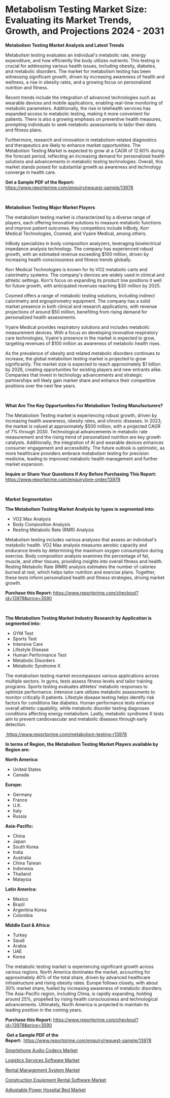 <p><h1>Metabolism Testing Market Size: Evaluating its Market Trends, Growth, and Projections 2024 - 2031</h1></p><p><strong>Metabolism Testing Market Analysis and Latest Trends</strong></p>
<p><p>Metabolism testing evaluates an individual's metabolic rate, energy expenditure, and how efficiently the body utilizes nutrients. This testing is crucial for addressing various health issues, including obesity, diabetes, and metabolic disorders. The market for metabolism testing has been witnessing significant growth, driven by increasing awareness of health and wellness, a rise in obesity rates, and a growing focus on personalized nutrition and fitness.</p><p>Recent trends include the integration of advanced technologies such as wearable devices and mobile applications, enabling real-time monitoring of metabolic parameters. Additionally, the rise in telehealth services has expanded access to metabolic testing, making it more convenient for patients. There is also a growing emphasis on preventive health measures, prompting individuals to seek metabolic assessments to tailor their diets and fitness plans.</p><p>Furthermore, research and innovation in metabolism-related diagnostics and therapeutics are likely to enhance market opportunities. The Metabolism Testing Market is expected to grow at a CAGR of 12.60% during the forecast period, reflecting an increasing demand for personalized health solutions and advancements in metabolic testing technologies. Overall, this market stands poised for substantial growth as awareness and technology converge in health care.</p></p>
<p><strong>Get a Sample PDF of the Report:&nbsp;</strong> <a href="https://www.reportprime.com/enquiry/request-sample/13978">https://www.reportprime.com/enquiry/request-sample/13978</a></p>
<p>&nbsp;</p>
<p><strong>Metabolism Testing Major Market Players</strong></p>
<p><p>The metabolism testing market is characterized by a diverse range of players, each offering innovative solutions to measure metabolic functions and improve patient outcomes. Key competitors include InBody, Korr Medical Technologies, Cosmed, and Vyaire Medical, among others.</p><p>InBody specializes in body composition analyzers, leveraging bioelectrical impedance analysis technology. The company has experienced robust growth, with an estimated revenue exceeding $100 million, driven by increasing health consciousness and fitness trends globally.</p><p>Korr Medical Technologies is known for its VO2 metabolic carts and calorimetry systems. The company's devices are widely used in clinical and athletic settings. Korr’s focus on expanding its product line positions it well for future growth, with anticipated revenues reaching $30 million by 2025.</p><p>Cosmed offers a range of metabolic testing solutions, including indirect calorimetry and ergospirometry equipment. The company has a solid market presence in both clinical and research applications, with revenue projections of around $50 million, benefiting from rising demand for personalized health assessments.</p><p>Vyaire Medical provides respiratory solutions and includes metabolic measurement devices. With a focus on developing innovative respiratory care technologies, Vyaire's presence in the market is expected to grow, targeting revenues of $100 million as awareness of metabolic health rises.</p><p>As the prevalence of obesity and related metabolic disorders continues to increase, the global metabolism testing market is projected to grow significantly. The market size is expected to reach approximately $1 billion by 2026, creating opportunities for existing players and new entrants alike. Companies that invest in technology advancements and strategic partnerships will likely gain market share and enhance their competitive positions over the next few years.</p></p>
<p>&nbsp;</p>
<p><strong>What Are The Key Opportunities For Metabolism Testing Manufacturers?</strong></p>
<p><p>The Metabolism Testing market is experiencing robust growth, driven by increasing health awareness, obesity rates, and chronic diseases. In 2023, the market is valued at approximately $500 million, with a projected CAGR of 7% through 2030. Technological advancements in metabolic rate measurement and the rising trend of personalized nutrition are key growth catalysts. Additionally, the integration of AI and wearable devices enhances consumer engagement and accessibility. The future outlook is optimistic, as more healthcare providers embrace metabolism testing for precision medicine, leading to improved metabolic health management and further market expansion.</p></p>
<p><strong>Inquire or Share Your Questions If Any Before Purchasing This Report:</strong> <a href="https://www.reportprime.com/enquiry/pre-order/13978">https://www.reportprime.com/enquiry/pre-order/13978</a></p>
<p>&nbsp;</p>
<p><strong>Market Segmentation</strong></p>
<p><strong>The Metabolism Testing Market Analysis by types is segmented into:</strong></p>
<p><ul><li>VO2 Max Analysis</li><li>Body Composition Analysis</li><li>Resting Metabolic Rate (RMR) Analysis</li></ul></p>
<p><p>Metabolism testing includes various analyses that assess an individual's metabolic health. VO2 Max analysis measures aerobic capacity and endurance levels by determining the maximum oxygen consumption during exercise. Body composition analysis examines the percentage of fat, muscle, and other tissues, providing insights into overall fitness and health. Resting Metabolic Rate (RMR) analysis estimates the number of calories burned at rest, which helps tailor nutrition and exercise plans. Together, these tests inform personalized health and fitness strategies, driving market growth.</p></p>
<p><strong>Purchase this Report:&nbsp;</strong><a href="https://www.reportprime.com/checkout?id=13978&price=3590">https://www.reportprime.com/checkout?id=13978&price=3590</a></p>
<p>&nbsp;</p>
<p><strong>The Metabolism Testing Market Industry Research by Application is segmented into:</strong></p>
<p><ul><li>GYM Test</li><li>Sports Test</li><li>Intensive Care</li><li>Lifestyle Disease</li><li>Human Performance Test</li><li>Metabolic Disorders</li><li>Metabolic Syndrome X</li></ul></p>
<p><p>The metabolism testing market encompasses various applications across multiple sectors. In gyms, tests assess fitness levels and tailor training programs. Sports testing evaluates athletes’ metabolic responses to optimize performance. Intensive care utilizes metabolic assessments to monitor critically ill patients. Lifestyle disease testing helps identify risk factors for conditions like diabetes. Human performance tests enhance overall athletic capability, while metabolic disorder testing diagnoses conditions affecting energy metabolism. Lastly, metabolic syndrome X tests aim to prevent cardiovascular and metabolic diseases through early detection.</p></p>
<p><a href="https://www.reportprime.com/metabolism-testing-r13978">&nbsp;https://www.reportprime.com/metabolism-testing-r13978</a></p>
<p><strong>In terms of Region, the Metabolism Testing Market Players available by Region are:</strong></p>
<p>
    <p> <strong> North America: </strong>
        <ul>
            <li>United States</li>
            <li>Canada</li>
        </ul>
        </p> 
    <p> <strong> Europe: </strong>
        <ul>
            <li>Germany</li>
            <li>France</li>
            <li>U.K.</li>
            <li>Italy</li>
            <li>Russia</li>
        </ul>
        </p> 
    <p> <strong> Asia-Pacific: </strong>
        <ul>
            <li>China</li>
            <li>Japan</li>
            <li>South Korea</li>
            <li>India</li>
            <li>Australia</li>
            <li>China Taiwan</li>
            <li>Indonesia</li>
            <li>Thailand</li>
            <li>Malaysia</li>
        </ul>
        </p> 
    <p> <strong> Latin America: </strong>
        <ul>
            <li>Mexico</li>
            <li>Brazil</li>
            <li>Argentina Korea</li>
            <li>Colombia</li>
        </ul>
        </p> 
    <p> <strong> Middle East & Africa: </strong>
        <ul>
            <li>Turkey</li>
            <li>Saudi</li>
            <li>Arabia</li>
            <li>UAE</li>
            <li>Korea</li>
        </ul>
    </p>
    </p>
<p><p>The metabolic testing market is experiencing significant growth across various regions. North America dominates the market, accounting for approximately 40% of the total share, driven by advanced healthcare infrastructure and rising obesity rates. Europe follows closely, with about 30% market share, fueled by increasing awareness of metabolic disorders. The Asia-Pacific region, including China, is rapidly expanding, holding around 25%, propelled by rising health consciousness and technological advancements. Ultimately, North America is projected to maintain its leading position in the coming years.</p></p>
<p><strong>Purchase this Report: </strong><a href="https://www.reportprime.com/checkout?id=13978&price=3590">https://www.reportprime.com/checkout?id=13978&price=3590</a></p>
<p>&nbsp;<strong>Get a Sample PDF of the Report:&nbsp;&nbsp;</strong><a href="https://www.reportprime.com/enquiry/request-sample/13978">https://www.reportprime.com/enquiry/request-sample/13978</a></p>
<p><strong></strong></p>
<p><p><a href="https://www.linkedin.com/pulse/analyzing-key-drivers-smartphone-audio-codecs-market-trends-gkuqe?trackingId=YuHDpSsOT%2FGCSdbrC%2FM7kA%3D%3D">Smartphone Audio Codecs Market</a></p><p><a href="https://github.com/gdfhhhj/Market-Research-Report-List-6/blob/main/logistics-services-software-market.md">Logistics Services Software Market</a></p><p><a href="https://issuu.com/reportprime-2/docs/rental-management-system-market-siz_886bb656bda41b">Rental Management System Market</a></p><p><a href="https://issuu.com/reportprime-2/docs/construction-equipment-rental-softw_1f960a656c2484">Construction Equipment Rental Software Market</a></p><p><a href="https://medium.com/@evanarnold06/the-market-for-adjustable-power-hospital-bed-market-is-examined-in-this-report-along-with-the-e2a598addb80">Adjustable Power Hospital Bed Market</a></p></p>
